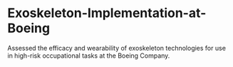 # Exoskeleton-Implementation-at-Boeing
Assessed the efficacy and wearability of exoskeleton technologies for use in high-risk occupational tasks at the Boeing Company.
